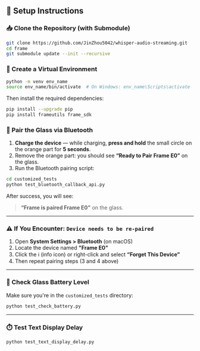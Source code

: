 ## 🔧 Setup Instructions

### 📥 Clone the Repository (with Submodule)

```bash
git clone https://github.com/JinZhou5042/whisper-audio-streaming.git
cd frame
git submodule update --init --recursive
```


### 🐍 Create a Virtual Environment

```bash
python -m venv env_name
source env_name/bin/activate  # On Windows: env_name\Scripts\activate
```

Then install the required dependencies:

```bash
pip install --upgrade pip
pip install frameutils frame_sdk
```


### 🔄 Pair the Glass via Bluetooth

1. **Charge the device** — while charging, **press and hold** the small circle on the orange part for **5 seconds**.
3. Remove the orange part: you should see **“Ready to Pair Frame E0”** on the glass.
4. Run the Bluetooth pairing script:

```bash
cd customized_tests
python test_bluetooth_callback_api.py
```

After success, you will see:  
> **“Frame is paired Frame E0”** on the glass.

---

### ⚠️ If You Encounter: `Device needs to be re-paired`

1. Open **System Settings > Bluetooth** (on macOS)
2. Locate the device named **"Frame E0"**
3. Click the ℹ️ (info icon) or right-click and select **“Forget This Device”**
4. Then repeat pairing steps (3 and 4 above)

---

### 🔋 Check Glass Battery Level

Make sure you're in the `customized_tests` directory:

```bash
python test_check_battery.py
```

---

### ⏱️ Test Text Display Delay

```bash
python test_text_display_delay.py
```
